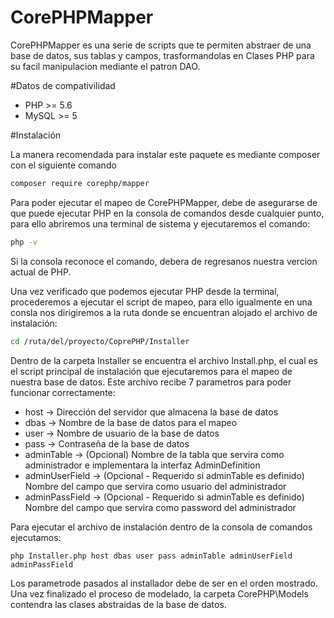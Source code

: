 # CorePHPMapper
CorePHPMapper es una serie de scripts que te permiten abstraer de una base de datos, sus tablas y campos, trasformandolas en Clases PHP para su facil manipulacion mediante el patron DAO.

#Datos de compativilidad
* PHP >= 5.6
* MySQL >= 5

#Instalación

La manera recomendada para instalar este paquete es mediante composer con el siguiente comando

```bash
composer require corephp/mapper
````

Para poder ejecutar el mapeo de CorePHPMapper, debe de asegurarse de que puede ejecutar PHP en la consola de comandos desde cualquier punto, para ello abriremos una terminal de sistema y ejecutaremos el comando:

```bash
php -v
```
Si la consola reconoce el comando, debera de regresanos nuestra vercion actual de PHP.

Una vez verificado que podemos ejecutar PHP desde la terminal, procederemos a ejecutar el script de mapeo, para ello igualmente en una consla nos dirigiremos a la ruta donde se encuentran alojado el archivo de instalación:

```bash
cd /ruta/del/proyecto/CoprePHP/Installer
```

Dentro de la carpeta Installer se encuentra el archivo Install.php, el cual es el script principal de instalación que ejecutaremos para el mapeo de nuestra base de datos. Este archivo recibe 7 parametros para poder funcionar correctamente:

* host -> Dirección del servidor que almacena la base de datos
* dbas -> Nombre de la base de datos para el mapeo
* user -> Nombre de usuario de la base de datos
* pass -> Contraseña de la base de datos
* adminTable -> (Opcional) Nombre de la tabla que servira como administrador e implementara la interfaz AdminDefinition
* adminUserField -> (Opcional - Requerido si adminTable es definido) Nombre del campo que servira como usuario del administrador
* adminPassField -> (Opcional - Requerido si adminTable es definido) Nombre del campo que servira como password del administrador

Para ejecutar el archivo de instalación dentro de la consola de comandos ejecutamos:

```
php Installer.php host dbas user pass adminTable adminUserField adminPassField
````

Los parametrode pasados al installador debe de ser en el orden mostrado. Una vez finalizado el proceso de modelado, la carpeta CorePHP\Models contendra las clases abstraidas de la base de datos.
